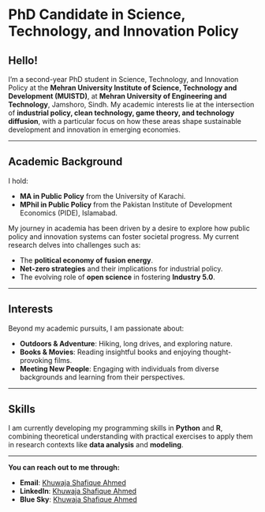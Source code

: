 # PhD Candidate in Science, Technology, and Innovation Policy

## Hello!
I’m a second-year PhD student in Science, Technology, and Innovation Policy at the **Mehran University Institute of Science, Technology and Development (MUISTD)**, at **Mehran University of Engineering and Technology**, Jamshoro, Sindh. My academic interests lie at the intersection of **industrial policy, clean technology, game theory, and technology diffusion**, with a particular focus on how these areas shape sustainable development and innovation in emerging economies.

---

## Academic Background
I hold:  
- **MA in Public Policy** from the University of Karachi.  
- **MPhil in Public Policy** from the Pakistan Institute of Development Economics (PIDE), Islamabad.  

My journey in academia has been driven by a desire to explore how public policy and innovation systems can foster societal progress. My current research delves into challenges such as:  
- The **political economy of fusion energy**.  
- **Net-zero strategies** and their implications for industrial policy.  
- The evolving role of **open science** in fostering **Industry 5.0**.

---

## Interests
Beyond my academic pursuits, I am passionate about:  
- **Outdoors & Adventure**: Hiking, long drives, and exploring nature.  
- **Books & Movies**: Reading insightful books and enjoying thought-provoking films.  
- **Meeting New People**: Engaging with individuals from diverse backgrounds and learning from their perspectives.

---

## Skills
I am currently developing my programming skills in **Python** and **R**, combining theoretical understanding with practical exercises to apply them in research contexts like **data analysis** and **modeling**.

---

**You can reach out to me through:**
- **Email**: [Khuwaja Shafique Ahmed](mailto:shafique.soomro@outlook.com)  
- **LinkedIn**: [Khuwaja Shafique Ahmed](https://www.linkedin.com/in/khuwajashafique)  
- **Blue Sky**: [Khuwaja Shafique Ahmed](https://bsky.app/profile/shafique.bsky.social)
